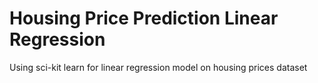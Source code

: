 # Housing Price Prediction Linear Regression
 Using sci-kit learn for linear regression model on housing prices dataset
